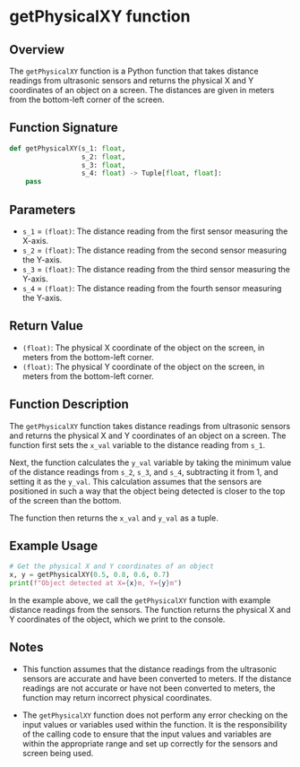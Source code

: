 # getPhysicalXY function

## Overview

The `getPhysicalXY` function is a Python function that takes distance readings from ultrasonic sensors and returns the physical X and Y coordinates of an object on a screen. The distances are given in meters from the bottom-left corner of the screen.

## Function Signature

```py
def getPhysicalXY(s_1: float,
                  s_2: float,
                  s_3: float,
                  s_4: float) -> Tuple[float, float]:
    pass
```

## Parameters

- `s_1` = `(float)`: The distance reading from the first sensor measuring the X-axis.
- `s_2` = `(float)`: The distance reading from the second sensor measuring the Y-axis.
- `s_3` = `(float)`: The distance reading from the third sensor measuring the Y-axis.
- `s_4` = `(float)`: The distance reading from the fourth sensor measuring the Y-axis.

## Return Value

- `(float)`: The physical X coordinate of the object on the screen, in meters from the bottom-left corner.
- `(float)`: The physical Y coordinate of the object on the screen, in meters from the bottom-left corner.

## Function Description

The `getPhysicalXY` function takes distance readings from ultrasonic sensors and returns the physical X and Y coordinates of an object on a screen. The function first sets the `x_val` variable to the distance reading from `s_1`.

Next, the function calculates the `y_val` variable by taking the minimum value of the distance readings from `s_2`, `s_3`, and `s_4`, subtracting it from 1, and setting it as the `y_val`. This calculation assumes that the sensors are positioned in such a way that the object being detected is closer to the top of the screen than the bottom.

The function then returns the `x_val` and `y_val` as a tuple.

## Example Usage

```py
# Get the physical X and Y coordinates of an object
x, y = getPhysicalXY(0.5, 0.8, 0.6, 0.7)
print(f"Object detected at X={x}m, Y={y}m")
```

In the example above, we call the `getPhysicalXY` function with example distance readings from the sensors. The function returns the physical X and Y coordinates of the object, which we print to the console.

## Notes

- This function assumes that the distance readings from the ultrasonic sensors are accurate and have been converted to meters. If the distance readings are not accurate or have not been converted to meters, the function may return incorrect physical coordinates.

- The `getPhysicalXY` function does not perform any error checking on the input values or variables used within the function. It is the responsibility of the calling code to ensure that the input values and variables are within the appropriate range and set up correctly for the sensors and screen being used.
